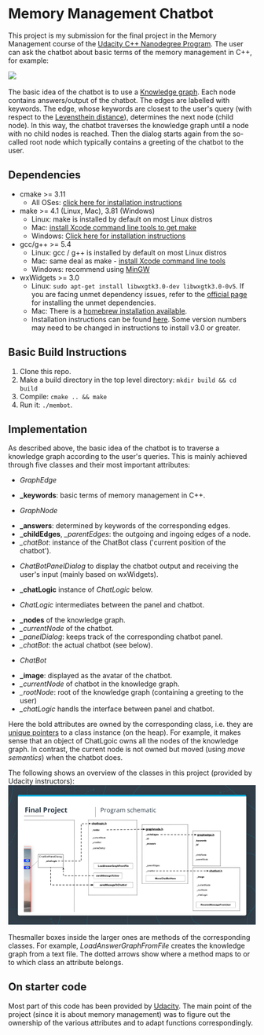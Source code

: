 # Memory Management Chatbot

This project is my submission for the final project in the Memory Management course of the [Udacity C++ Nanodegree Program](https://www.udacity.com/course/c-plus-plus-nanodegree--nd213). The user can ask the chatbot about basic terms of the memory management in C++, for example:

<img src="images/chatbot_demo.gif"/>

The basic idea of the chatbot is to use a [Knowledge graph](https://en.wikipedia.org/wiki/Knowledge_graph). Each node contains answers/output of the chatbot. The edges are labelled with keywords. The edge, whose keywords are closest to the user's query (with respect to the [Levensthein distance](https://en.wikipedia.org/wiki/Levenshtein_distance)), determines the next node (child node). In this way, the chatbot traverses the knowledge graph until a node with no child nodes is reached. Then the dialog starts again from the so-called root node which typically contains a greeting of the chatbot to the user. 

## Dependencies 
* cmake >= 3.11
  * All OSes: [click here for installation instructions](https://cmake.org/install/)
* make >= 4.1 (Linux, Mac), 3.81 (Windows)
  * Linux: make is installed by default on most Linux distros
  * Mac: [install Xcode command line tools to get make](https://developer.apple.com/xcode/features/)
  * Windows: [Click here for installation instructions](http://gnuwin32.sourceforge.net/packages/make.htm)
* gcc/g++ >= 5.4
  * Linux: gcc / g++ is installed by default on most Linux distros
  * Mac: same deal as make - [install Xcode command line tools](https://developer.apple.com/xcode/features/)
  * Windows: recommend using [MinGW](http://www.mingw.org/)
* wxWidgets >= 3.0
  * Linux: `sudo apt-get install libwxgtk3.0-dev libwxgtk3.0-0v5`. If you are facing unmet dependency issues, refer to the [official page](https://wiki.codelite.org/pmwiki.php/Main/WxWidgets30Binaries#toc2) for installing the unmet dependencies.
  * Mac: There is a [homebrew installation available](https://formulae.brew.sh/formula/wxmac).
  * Installation instructions can be found [here](https://wiki.wxwidgets.org/Install). Some version numbers may need to be changed in instructions to install v3.0 or greater.

## Basic Build Instructions
1. Clone this repo.
2. Make a build directory in the top level directory: `mkdir build && cd build`
3. Compile: `cmake .. && make`
4. Run it: `./membot`.


## Implementation
As described above, the basic idea of the chatbot is to traverse a knowledge graph according to the user's queries. This is mainly achieved through five classes and their most important attributes: 

* _GraphEdge_ 
 - **_keywords**: basic terms of memory management in C++.

* _GraphNode_ 
 - **_answers**: determined by keywords of the corresponding edges. 
 - **_childEdges**, *_parentEdges*: the outgoing and ingoing edges of a node.
 - *_chatBot*: instance of the ChatBot class ('current position of the chatbot').

* _ChatBotPanelDialog_ to display the chatbot output and receiving the user's input (mainly based on wxWidgets).
 - **_chatLogic** instance of _ChatLogic_ below. 

* _ChatLogic_ intermediates between the panel and chatbot. 
 - **_nodes** of the knowledge graph.
 - *_currentNode* of the chatbot.
 - *_panelDialog*: keeps track of the corresponding chatbot panel.
 - *_chatBot*: the actual chatbot (see below).

* _ChatBot_
 - **_image**: displayed as the avatar of the chatbot.
 - *_currentNode* of chatbot in the knowledge graph. 
 - *_rootNode*: root of the knowledge graph (containing a greeting to the user)
 - *_chatLogic* handls the interface between panel and chatbot.

 Here the bold attributes are owned by the corresponding class, i.e. they are [unique pointers](https://en.cppreference.com/w/cpp/memory/unique_ptr) to a class instance (on the heap). For example, it makes sense that an object of ChatLgoic owns all the nodes of the knowledge graph. In contrast, the current node is not owned but moved (using _move semantics_) when the chatbot does.

The following shows an overview of the classes in this project (provided by Udacity instructors):
<img src="images/udacity-memory-management-final-project-overview.png"/>


Thesmaller boxes inside the larger ones are methods of the corresponding classes. For example, _LoadAnswerGraphFromFile_ creates the knowledge graph from a text file. The dotted arrows show where a method maps to or to which class an attribute belongs.


## On starter code
Most part of this code has been provided by [Udacity](https://github.com/udacity/CppND-Memory-Management-Chatbot). The main point of the project (since it is about memory management) was to figure out the ownership of the various attributes and to adapt functions correspondingly. 
